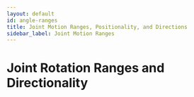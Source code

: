 ```yaml
---
layout: default
id: angle-ranges
title: Joint Motion Ranges, Positionality, and Directions
sidebar_label: Joint Motion Ranges
---
```

# Joint Rotation Ranges and Directionality